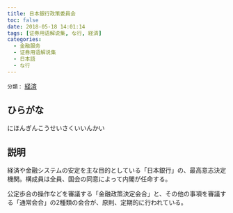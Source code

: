 ```yaml
---
title: 日本銀行政策委員会
toc: false
date: 2018-05-18 14:01:14
tags: [证券用语解说集, な行, 経済]
categories:
  - 金融服务
  - 证券用语解说集
  - 日本語
  - な行
---
```


`分類：` [経済](/tags/経済/)

## ひらがな

にほんぎんこうせいさくいいんかい

## 説明

経済や金融システムの安定を主な目的としている「日本銀行」の、最高意志決定機関。構成員は全員、国会の同意によって内閣が任命する。

公定歩合の操作などを審議する「金融政策決定会合」と、その他の事項を審議する「通常会合」の2種類の会合が、原則、定期的に行われている。
